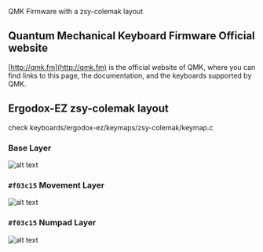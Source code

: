 QMK Firmware with a zsy-colemak layout

## Quantum Mechanical Keyboard Firmware Official website

[http://qmk.fm](http://qmk.fm) is the official website of QMK, where you can find links to this page, the documentation, and the keyboards supported by QMK.

## Ergodox-EZ zsy-colemak layout
check keyboards/ergodox-ez/keymaps/zsy-colemak/keymap.c
### Base Layer
![alt text](http://zsy.fi/static/zsy-base.png)

### `#f03c15` Movement Layer
![alt text](http://zsy.fi/static/zsy-movement.png)

### `#f03c15` Numpad Layer
![alt text](http://zsy.fi/static/zsy-numpad.png)

